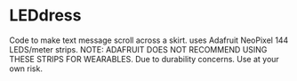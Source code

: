 LEDdress
========

Code to make text message scroll across a skirt. uses Adafruit NeoPixel 144 LEDS/meter strips. NOTE: ADAFRUIT DOES NOT RECOMMEND USING THESE STRIPS FOR WEARABLES. Due to durability concerns. Use at your own risk.
